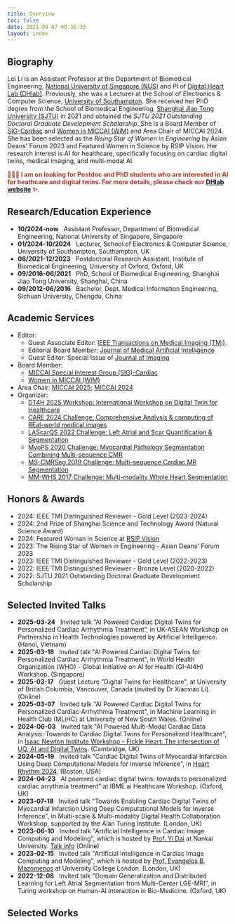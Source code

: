 ```yaml
---
title: Overview
toc: false
date: 2021-08-07 00:36:33
layout: index
---
```

## Biography

Lei Li is an Assistant Professor at the Department of Biomedical Engineering, [National University of Singapore (NUS)](https://cde.nus.edu.sg/bme/) and PI of [Digital Heart Lab (DHlab)](https://digitalheartlab.com/). Previously, she was a Lecturer at the School of Electronics & Computer Science, [University of Southampton](https://www.southampton.ac.uk/about/faculties-schools-departments/school-of-electronics-and-computer-science). She received her PhD degree from the School of Biomedical Engineering, [Shanghai Jiao Tong University (SJTU)](http://en.bme.sjtu.edu.cn/) in 2021 and obtained the *SJTU 2021 Outstanding Doctoral Graduate Development Scholarship*. She is a Board Member of [SIG-Cardiac](https://miccai.org/index.php/special-interest-groups/sig-cardiac/) and [Women in MICCAI (WiM)](https://miccai.org/index.php/about-miccai/women-in-miccai/) and Area Chair of MICCAI 2024. She has been selected as the *Rising Star of Women in Engineering* by Asian Deans' Forum 2023 and Featured Women in Science by RSIP Vision. Her research interest is AI for healthcare, specifically focusing on cardiac digital twins, medical imaging, and multi-modal AI.

<span style="color: #AB3A2A">**📢📢📢 I am on looking for Postdoc and PhD students who are interested in AI for heathcare and digital twins. For more details, please check our [DHlab website](https://digitalheartlab.com/joinus/) ✨.**  </span>

## Research/Education Experience

* **10/2024-now** &nbsp; Assistant Professor, Department of Biomedical Engineering, National University of Singapore, Singapore
* **01/2024-10/2024** &nbsp; Lecturer, School of Electronics & Computer Science, University of Southampton, Southampton, UK
* **08/2021-12/2023** &nbsp; Postdoctoral Research Assistant, Institute of Biomedical Engineering, University of Oxford, Oxford, UK
* **09/2016-06/2021** &nbsp; PhD, School of Biomedical Engineering, Shanghai Jiao Tong University, Shanghai, China
* **09/2012-06/2016** &nbsp; Bachelor, Dept. Medical Information Engineering, Sichuan University, Chengdu, China

## Academic Services

* Editor:
  * Guest Associate Editor: [IEEE Transactions on Medical Imaging (TMI)](https://ieeexplore.ieee.org/xpl/RecentIssue.jsp?punumber=42).
  * Editorial Board Member: [Journal of Medical Artificial Intelligence](https://jmai.amegroups.com/)
  * Guest Editor: Special Issue of [Journal of Imaging](https://www.mdpi.com/journal/jimaging/special_issues/2112PXP61G)
* Board Member:
  * [MICCAI Special Interest Group (SIG)-Cardiac](https://miccai.org/index.php/special-interest-groups/sig-cardiac/)
  * [Women in MICCAI (WiM)](http://www.miccai.org/about-miccai/women-in-miccai/)
* Area Chair: [MICCAI 2025](https://conferences.miccai.org/2025/en/); [MICCAI 2024](https://conferences.miccai.org/2024/en/)
* Organizer:
  * [DT4H 2025 Workshop: International Workshop on Digital Twin for Healthcare](https://digitaltwinforhealthcare.com)
  * [CARE 2024 Challenge: Comprehensive Analysis & computing of REal-world medical images](http://zmic.org.cn/care_2024/)
  * [LAScarQS 2022 Challenge: Left Atrial and Scar Quantification & Segmentation](https://zmiclab.github.io/projects/lascarqs22/)
  * [MyoPS 2020 Challenge: Myocardial Pathology Segmentation Combining Multi-sequence CMR](https://zmiclab.github.io/zxh/0/myops20/)
  * [MS-CMRSeg 2019 Challenge: Multi-sequence Cardiac MR Segmentation](https://zmiclab.github.io/zxh/0/mscmrseg19/)
  * [MM-WHS 2017 Challenge: Multi-modality Whole Heart Segmentation](https://zmiclab.github.io/zxh/0/mmwhs/)

## Honors & Awards

* 2024: IEEE TMI Distinguished Reviewer - Gold Level (2023-2024)
* 2024: 2nd Prize of Shanghai Science and Technology Award (Natural Science Award)
* 2024: Featured Woman in Science at [RSIP Vision](https://www.rsipvision.com/ComputerVisionNews-2024March/26/)
* 2023: The Rising Star of Women in Engineering - Asian Deans' Forum 2023
* 2023: IEEE TMI Distinguished Reviewer - Gold Level (2022-2023)
* 2022: IEEE TMI Distinguished Reviewer - Bronze Level (2020-2022)
* 2022: SJTU 2021 Outstanding Doctoral Graduate Development Scholarship

## Selected Invited Talks

* **2025-03-24** &nbsp; Invited talk “AI Powered Cardiac Digital Twins for Personalized Cardiac Arrhythmia Treatment”, in UK-ASEAN Workshop on Partnership in Health Technologies powered by Artificial Intelligence. (Hanoi, Vietnam)
* **2025-03-18** &nbsp; Invited talk "AI Powered Cardiac Digital Twins for Personalized Cardiac Arrhythmia Treatment", in World Health Organization (WHO) - Global Initiative on AI for Health (GI-AI4H) Workshop. (Singapore)
* **2025-03-17** &nbsp; Guest Lecture "Digital Twins for Healthcare", at University of British Columbia, Vancouver, Canada (invited by Dr Xiaoxiao Li). (Online)
* **2025-03-07** &nbsp; Invited talk "AI Powered Cardiac Digital Twins for Personalized Cardiac Arrhythmia Treatment", in Machine Learning in Health Club (MLiHC) at University of New South Wales. (Online)
* **2024-06-03** &nbsp; Invited talk "AI Powered Multi-Modal Cardiac Data Analysis: Towards to Cardiac Digital Twins for Personalized Healthcare", in [Isaac Newton Institute Workshop - Fickle Heart: The intersection of UQ, AI and Digital Twins](https://www.newton.ac.uk/event/fhtw02/). (Cambridge, UK)
* **2024-05-19** &nbsp; Invited talk "Cardiac Digital Twins of Myocardial Infarction Using Deep Computational Models for Inverse Inference", in [Heart Rhythm 2024](https://heartrhythm.com/attend/heart-rhythm-2024). (Boston, USA)
* **2024-04-23** &nbsp; AI powered cardiac digital twins: towards to personalized cardiac arrythmia treatment” at IBME.ai Healthcare Workshop. (Oxford, UK)
* **2023-07-18** &nbsp; Invited talk "Towards Enabling Cardiac Digital Twins of Myocardial Infarction Using Deep Computational Models for Inverse Inference", in Multi-scale & Multi-modality Digital Health Collaboration Workshop, supported by the Alan Turing Institute. (London, UK)
* **2023-06-10** &nbsp; Invited talk "Artificial Intelligence in Cardiac Image Computing and Modeling", which is hosted by [Prof. Yi Dai](https://ai.nankai.edu.cn/info/1033/4187.htm) at Nankai University. [Talk info](https://ai.nankai.edu.cn/info/1021/5341.htm) (Online)
* **2023-02-15** &nbsp; Invited talk "Artificial Intelligence in Cardiac Image Computing and Modeling", which is hosted by [Prof. Evangelos B. Mazomenos](https://www.ucl.ac.uk/surgical-robot-vision/evangelos-mazomenos) at University College London. (London, UK)
* **2022-12-08** &nbsp; Invited talk "Domain Generalization and Distributed Learning for Left Atrial Segmentation from Multi-Center LGE-MRI", in Turing workshop on Human-AI Interaction in Bio-Medicine. (Oxford, UK)

## Selected Works

<!-- ## Selected Publications

* **Lei Li**, Veronika A Zimmer, Julia A Schnabel, Xiahai Zhuang*: Medical Image Analysis on Left Atrial LGE MRI for Atrial Fibrillation Studies: A Review, ***Medical Image Analysis***, vol. 77, 102360, 2022. [Link](https://doi.org/10.1016/j.media.2022.102360)

* **Lei Li**, Veronika A Zimmer, Julia A Schnabel, Xiahai Zhuang\*: AtrialJSQnet: A New Framework for Joint Segmentation and Quantification of Left Atrium and Scars Incorporating Spatial and Shape Information, ***Medical Image Analysis***, vol. 76, 102303, 2022. [Link](https://doi.org/10.1016/j.media.2021.102303), [Code](https://github.com/lileitech/AtrialJSQnet)
  
* **Lei Li**, Fuping Wu, Guang Yang, Lingchao Xu, Tom Wong, Raad Mohiaddin, David Firmin, Jenny Keegan, Xiahai Zhuang\*: Atrial Scar Quantification via Multi-Scale CNN in the Graph-Cuts Framework. ***Medical Image Analysis***, vol. 60, 101595, 2020. [Link](https://doi.org/10.1016/j.media.2019.101595), [Code](https://github.com/lileitech/LearnGC) -->

